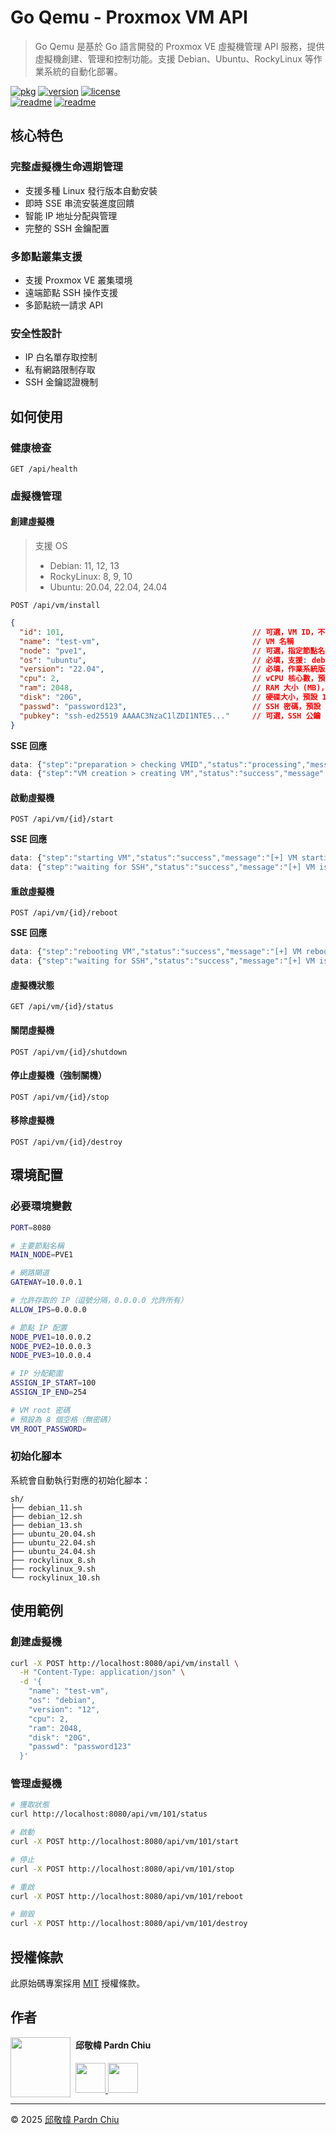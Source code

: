 # Go Qemu - Proxmox VM API

> Go Qemu 是基於 Go 語言開發的 Proxmox VE 虛擬機管理 API 服務，提供虛擬機創建、管理和控制功能。支援 Debian、Ubuntu、RockyLinux 等作業系統的自動化部署。

[![pkg](https://pkg.go.dev/badge/github.com/pardnchiu/go-qemu.svg)](https://pkg.go.dev/github.com/pardnchiu/go-qemu)
[![version](https://img.shields.io/github/v/tag/pardnchiu/go-qemu?label=release)](https://github.com/pardnchiu/go-qemu/releases)
[![license](https://img.shields.io/github/license/pardnchiu/go-qemu)](LICENSE)<br>
[![readme](https://img.shields.io/badge/readme-EN-white)](README.md)
[![readme](https://img.shields.io/badge/readme-ZH-white)](README.zh.md)

## 核心特色

### 完整虛擬機生命週期管理
- 支援多種 Linux 發行版本自動安裝
- 即時 SSE 串流安裝進度回饋
- 智能 IP 地址分配與管理
- 完整的 SSH 金鑰配置

### 多節點叢集支援
- 支援 Proxmox VE 叢集環境
- 遠端節點 SSH 操作支援
- 多節點統一請求 API

### 安全性設計
- IP 白名單存取控制
- 私有網路限制存取
- SSH 金鑰認證機制

## 如何使用

### 健康檢查
```
GET /api/health
```

### 虛擬機管理

#### 創建虛擬機
> 支援 OS
> - Debian: 11, 12, 13
> - RockyLinux: 8, 9, 10
> - Ubuntu: 20.04, 22.04, 24.04  
```
POST /api/vm/install
```

```json
{
  "id": 101,                                          // 可選，VM ID，不指定則自動分配
  "name": "test-vm",                                  // VM 名稱
  "node": "pve1",                                     // 可選，指定節點名稱
  "os": "ubuntu",                                     // 必填，支援: debian, ubuntu, rockylinux
  "version": "22.04",                                 // 必填，作業系統版本
  "cpu": 2,                                           // vCPU 核心數，預設 2
  "ram": 2048,                                        // RAM 大小 (MB)，預設 2048
  "disk": "20G",                                      // 硬碟大小，預設 16G
  "passwd": "password123",                            // SSH 密碼，預設 "passwd"
  "pubkey": "ssh-ed25519 AAAAC3NzaC1lZDI1NTE5..."     // 可選，SSH 公鑰
}
```

**SSE 回應**
```javascript
data: {"step":"preparation > checking VMID","status":"processing","message":"[*] using specified VMID: 101"}
data: {"step":"VM creation > creating VM","status":"success","message":"[+] VM created successfully (2.45s)"}
```

#### 啟動虛擬機
```
POST /api/vm/{id}/start
```

**SSE 回應**
```javascript
data: {"step":"starting VM","status":"success","message":"[+] VM starting (1.23s)"}
data: {"step":"waiting for SSH","status":"success","message":"[+] VM is ready (15.67s)"}
```

#### 重啟虛擬機
```
POST /api/vm/{id}/reboot
```

**SSE 回應**
```javascript
data: {"step":"rebooting VM","status":"success","message":"[+] VM rebooting (1.23s)"}
data: {"step":"waiting for SSH","status":"success","message":"[+] VM is ready (15.67s)"}
```

#### 虛擬機狀態
```
GET /api/vm/{id}/status
```

#### 關閉虛擬機
```
POST /api/vm/{id}/shutdown
```

#### 停止虛擬機（強制關機）
```
POST /api/vm/{id}/stop
```

#### 移除虛擬機
```
POST /api/vm/{id}/destroy
```

## 環境配置

### 必要環境變數
```bash
PORT=8080

# 主要節點名稱
MAIN_NODE=PVE1

# 網路閘道
GATEWAY=10.0.0.1

# 允許存取的 IP（逗號分隔，0.0.0.0 允許所有）
ALLOW_IPS=0.0.0.0

# 節點 IP 配置
NODE_PVE1=10.0.0.2
NODE_PVE2=10.0.0.3
NODE_PVE3=10.0.0.4

# IP 分配範圍
ASSIGN_IP_START=100
ASSIGN_IP_END=254

# VM root 密碼
# 預設為 8 個空格（無密碼）
VM_ROOT_PASSWORD=
```

### 初始化腳本

系統會自動執行對應的初始化腳本：
```
sh/
├── debian_11.sh
├── debian_12.sh  
├── debian_13.sh
├── ubuntu_20.04.sh
├── ubuntu_22.04.sh
├── ubuntu_24.04.sh
├── rockylinux_8.sh
├── rockylinux_9.sh
└── rockylinux_10.sh
```

## 使用範例

### 創建虛擬機
```bash
curl -X POST http://localhost:8080/api/vm/install \
  -H "Content-Type: application/json" \
  -d '{
    "name": "test-vm",
    "os": "debian",
    "version": "12",
    "cpu": 2,
    "ram": 2048,
    "disk": "20G",
    "passwd": "password123"
  }'
```

### 管理虛擬機
```bash
# 獲取狀態
curl http://localhost:8080/api/vm/101/status

# 啟動
curl -X POST http://localhost:8080/api/vm/101/start

# 停止
curl -X POST http://localhost:8080/api/vm/101/stop

# 重啟
curl -X POST http://localhost:8080/api/vm/101/reboot

# 銷毀
curl -X POST http://localhost:8080/api/vm/101/destroy
```

## 授權條款

此原始碼專案採用 [MIT](LICENSE) 授權條款。

## 作者

<img src="https://avatars.githubusercontent.com/u/25631760" align="left" width="96" height="96" style="margin-right: 0.5rem;">

<h4 style="padding-top: 0">邱敬幃 Pardn Chiu</h4>

<a href="mailto:dev@pardn.io" target="_blank">
  <img src="https://pardn.io/image/email.svg" width="48" height="48">
</a> <a href="https://linkedin.com/in/pardnchiu" target="_blank">
  <img src="https://pardn.io/image/linkedin.svg" width="48" height="48">
</a>

***

©️ 2025 [邱敬幃 Pardn Chiu](https://pardn.io)
